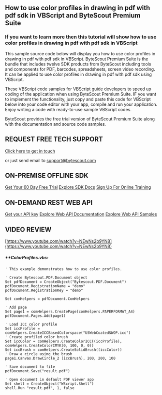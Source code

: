 ## How to use color profiles in drawing in pdf with pdf sdk in VBScript and ByteScout Premium Suite

### If you want to learn more then this tutorial will show how to use color profiles in drawing in pdf with pdf sdk in VBScript

This sample source code below will display you how to use color profiles in drawing in pdf with pdf sdk in VBScript. ByteScout Premium Suite is the bundle that includes twelve SDK products from ByteScout including tools and components for PDF, barcodes, spreadsheets, screen video recording. It can be applied to use color profiles in drawing in pdf with pdf sdk using VBScript.

 These VBScript code samples for VBScript guide developers to speed up coding of the application when using ByteScout Premium Suite. IF you want to implement the functionality, just copy and paste this code for VBScript below into your code editor with your app, compile and run your application. Enjoy writing a code with ready-to-use sample VBScript codes.

ByteScout provides the free trial version of ByteScout Premium Suite along with the documentation and source code samples.

## REQUEST FREE TECH SUPPORT

[Click here to get in touch](https://bytescout.zendesk.com/hc/en-us/requests/new?subject=ByteScout%20Premium%20Suite%20Question)

or just send email to [support@bytescout.com](mailto:support@bytescout.com?subject=ByteScout%20Premium%20Suite%20Question) 

## ON-PREMISE OFFLINE SDK 

[Get Your 60 Day Free Trial](https://bytescout.com/download/web-installer?utm_source=github-readme)
[Explore SDK Docs](https://bytescout.com/documentation/index.html?utm_source=github-readme)
[Sign Up For Online Training](https://academy.bytescout.com/)


## ON-DEMAND REST WEB API

[Get your API key](https://pdf.co/documentation/api?utm_source=github-readme)
[Explore Web API Documentation](https://pdf.co/documentation/api?utm_source=github-readme)
[Explore Web API Samples](https://github.com/bytescout/ByteScout-SDK-SourceCode/tree/master/PDF.co%20Web%20API)

## VIDEO REVIEW

[https://www.youtube.com/watch?v=NEwNs2b9YN8](https://www.youtube.com/watch?v=NEwNs2b9YN8)




<!-- code block begin -->

##### ****ColorProfiles.vbs:**
    
```
' This example demonstrates how to use color profiles.

' Create Bytescout.PDF.Document object
Set pdfDocument = CreateObject("Bytescout.PDF.Document")
pdfDocument.RegistrationName = "demo"
pdfDocument.RegistrationKey = "demo"

Set comHelpers = pdfDocument.ComHelpers

' Add page
Set page1 = comHelpers.CreatePage(comHelpers.PAPERFORMAT_A4)
pdfDocument.Pages.Add(page1)

' Load ICC color profile
Set iccProfile = comHelpers.CreateICCBasedColorspace("USWebCoatedSWOP.icc")
' Create profiled color brush
Set iccColor = comHelpers.CreateColorICC((iccProfile), comHelpers.CreateColorCMYK(0, 100, 0, 0))
Set iccBrush = comHelpers.CreateSolidBrush((iccColor))
' Draw a circle using the brush
page1.Canvas.DrawCircle_2 (iccBrush), 200, 200, 100

' Save document to file
pdfDocument.Save("result.pdf")

' Open document in default PDF viewer app
Set shell = CreateObject("WScript.Shell")
shell.Run "result.pdf", 1, false

```

<!-- code block end -->